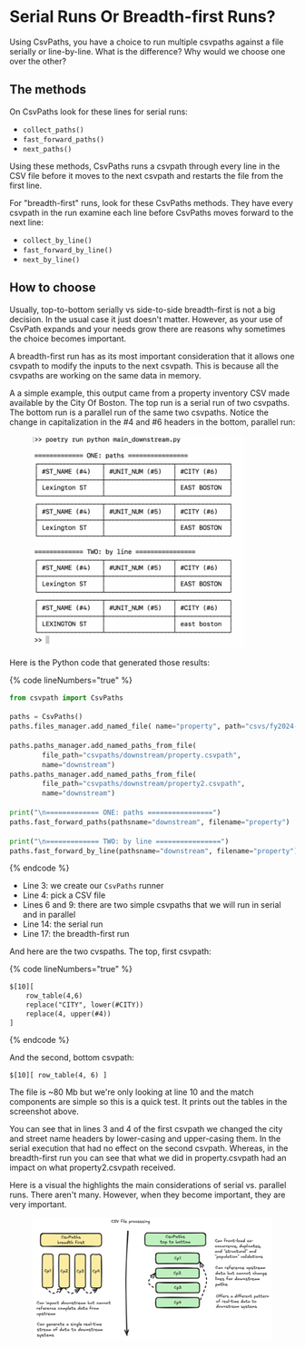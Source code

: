 # Serial Runs Or Breadth-first Runs?

Using CsvPaths, you have a choice to run multiple csvpaths against a file serially or line-by-line. What is the difference? Why would we choose one over the other?

## The methods

On CsvPaths look for these lines for serial runs:&#x20;

* `collect_paths()`
* `fast_forward_paths()`
* `next_paths()`

Using these methods, CsvPaths runs a csvpath through every line in the CSV file before it moves to the next csvpath and restarts the file from the first line.

For "breadth-first" runs, look for these CsvPaths methods. They have every csvpath in the run examine each line before CsvPaths moves forward to the next line:&#x20;

* `collect_by_line()`
* `fast_forward_by_line()`
* `next_by_line()`

## How to choose

Usually, top-to-bottom serially vs side-to-side breadth-first is not a big decision. In the usual case it just doesn't matter. However, as your use of CsvPath expands and your needs grow there are reasons why sometimes the choice becomes important.

A breadth-first run has as its most important consideration that it allows one csvpath to modify the inputs to the next csvpath. This is because all the csvpaths are working on the same data in memory.&#x20;

A a simple example, this output came from a property inventory CSV made available by the City Of Boston. The top run is a serial run of two csvpaths. The bottom run is a parallel run of the same two csvpaths. Notice the change in capitalization in the #4 and #6 headers in the bottom, parallel run:&#x20;

<figure><img src="../.gitbook/assets/serial_or_parallel_output.png" alt="" width="375"><figcaption></figcaption></figure>

Here is the Python code that generated those results:&#x20;

{% code lineNumbers="true" %}
```python
from csvpath import CsvPaths

paths = CsvPaths()
paths.files_manager.add_named_file( name="property", path="csvs/fy2024-property-assessment-data_1_5_2024.csv")

paths.paths_manager.add_named_paths_from_file(
        file_path="csvpaths/downstream/property.csvpath",
        name="downstream")
paths.paths_manager.add_named_paths_from_file(
        file_path="csvpaths/downstream/property2.csvpath",
        name="downstream")

print("\n============= ONE: paths ================")
paths.fast_forward_paths(pathsname="downstream", filename="property")

print("\n============= TWO: by line ================")
paths.fast_forward_by_line(pathsname="downstream", filename="property")

```
{% endcode %}

* Line 3: we create our `CsvPaths` runner
* Line 4: pick a CSV file
* Lines 6 and 9: there are two simple csvpaths that we will run in serial and in parallel
* Line 14: the serial run
* Line 17: the breadth-first run

And here are the two cvspaths. The top, first csvpath:

{% code lineNumbers="true" %}
```xquery
$[10][
    row_table(4,6)
    replace("CITY", lower(#CITY))
    replace(4, upper(#4))
]
```
{% endcode %}

And the second, bottom csvpath:&#x20;

```xquery
$[10][ row_table(4, 6) ]
```

The file is \~80 Mb but we're only looking at line 10 and the match components are simple so this is a quick test.  It prints out the tables in the screenshot above.&#x20;

You can see that in lines 3 and 4 of the first csvpath we changed the city and street name headers by lower-casing and upper-casing them. In the serial execution that had no effect on the second csvpath. Whereas, in the breadth-first run you can see that what we did in property.csvpath had an impact on what property2.csvpath received.

Here is a visual the highlights the main considerations of serial vs. parallel runs. There aren't many. However, when they become important, they are very important.

<figure><img src="../.gitbook/assets/serial_or_parallel_reasons.png" alt=""><figcaption></figcaption></figure>


